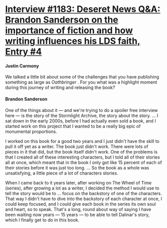 # [Interview #1183: Deseret News Q&A: Brandon Sanderson on the importance of fiction and how writing influences his LDS faith, Entry #4](https://www.theoryland.com/intvmain.php?i=1183#4)

#### Justin Carmony

We talked a little bit about some of the challenges that you have publishing something as large as
*Oathbringer*
. For you what was a highlight moment during this journey of writing and releasing the book?

#### Brandon Sanderson

One of the things about it — and we're trying to do a spoiler free interview here — is the story of the Stormlight Archive, the story about the story. … I sat down in the early 2000s, before I had actually even sold a book, and I started work on this project that I wanted to be a really big epic of monumental proportions.

I worked on this book for a good two years and I just didn't have the skill to pull it off yet as a writer. The book just didn't work. There were lots of pieces in it that did, but the book itself didn't work. One of the problems is that I created all of these interesting characters, but I told all of their stories all at once, which meant that in the book I only got like 15 percent of each of their stories before it was just too long. … So the book as a whole was unsatisfying, a little piece of a lot of characters stories.

When I came back to it years later, after working on The Wheel of Time (series), after growing a lot as a writer, I decided the method I would use to tell the story would be to … focus on the backstory of one of the characters. That way I didn't have to dive into the backstory of each character at once, I could keep focused, and I could give each book in the series its own soul and heart, so to speak. That's a long, round about way of saying I have been waiting now years — 15 years — to be able to tell Dalinar's story, which I finally get to do in this book.

